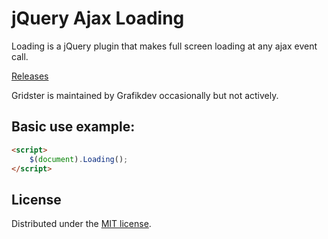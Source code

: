 jQuery Ajax Loading
====================

Loading is a jQuery plugin that makes full screen loading at any ajax event call.

[Releases](https://github.com/grafikdev/jQuery-Ajax-Loading/releases)


Gridster is maintained by Grafikdev occasionally but not actively.

## Basic use example:
```html
<script>
    $(document).Loading();
</script>
```

## License

Distributed under the [MIT license](http://opensource.org/licenses/MIT).
